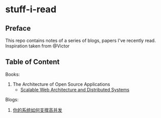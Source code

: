 # stuff-i-read

## Preface 
This repo contains notes of a series of blogs, papers I've recently read. Inspiration taken from @Victor 

## Table of Content 

Books: 
1. The Architecture of Open Source Applications
    + [Scalable Web Architecture and Distributed Systems](distributed/scalable_web_arch.md)
    
Blogs: 
1. [你的系统如何支撑高并发](distributed/handle_concurrency.md)

